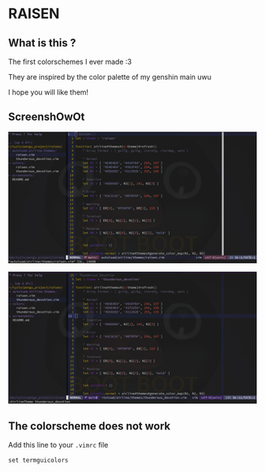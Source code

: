 
# RAISEN

## What is this ?

The first colorschemes I ever made :3

They are inspired by the color palette of my genshin main uwu

I hope you will like them!

## ScreenshOwOt
![](screenshots/raisen.png)

![](screenshots/thunderous_devotion.png)

## The colorscheme does not work
Add this line to your `.vimrc` file
```
set termguicolors
```
